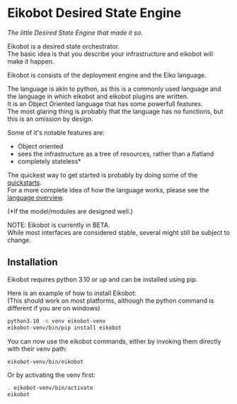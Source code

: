 # Eikobot Desired State Engine

*The little Desired State Engine that made it so.*  

Eikobot is a desired state orchestrator.  
The basic idea is that you describe your infrastructure and eikobot
will make it happen.  

Eikobot is consists of the deployment engine and the Eiko language.  

The language is akin to python, as this is a commonly used language
and the language in which eikobot and eikobot plugins are written.  
It is an Object Oriented language that has some powerfull features.  
The most glaring thing is probably that the language has no functions,
but this is an omission by design.  

Some of it's notable features are:  

- Object oriented
- sees the infrastructure as a tree of resources, rather than a flatland
- completely stateless*

The quickest way to get started is probably by doing some of the [quickstarts](https://github.com/kazaamjt/Eikobot/blob/main/docs/quickstarts.md).  
For a more complete idea of how the language works,
please see the [language overview](https://github.com/kazaamjt/Eikobot/blob/main/docs/language_overview.md).  

(*If the model/modules are designed well.)  

NOTE: Eikobot is currently in BETA.  
While most interfaces are considered stable, several might still be subject to change.  

## Installation

Eikobot requires python 3.10 or up and can be installed using pip.  

Here is an example of how to install Eikobot:  
(This should work on most platforms, although the python command is different if you are on windows)

```bash
python3.10 -m venv eikobot-venv
eikobot-venv/bin/pip install eikobot
```

You can now use the eikobot commands,
either by invoking them directly with their venv path:

```bash
eikobot-venv/bin/eikobot
```

Or by activating the venv first:

```bash
. eikobot-venv/bin/activate
eikobot
```
